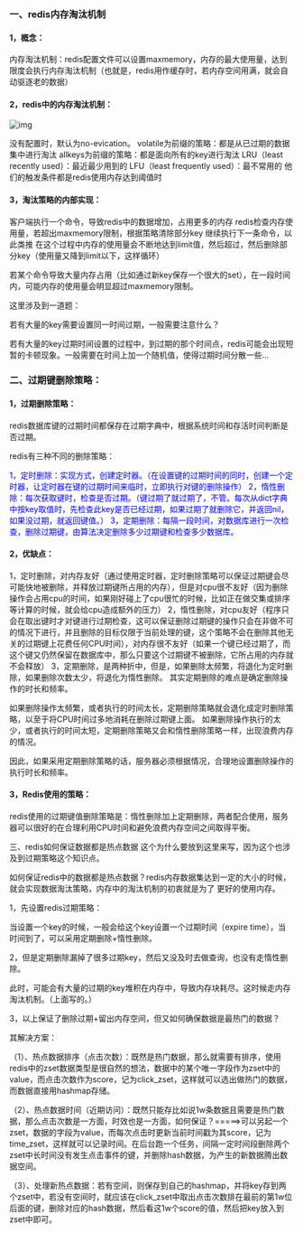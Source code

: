 ### 一、redis内存淘汰机制

#### 1，概念：

内存淘汰机制：redis配置文件可以设置maxmemory，内存的最大使用量，达到限度会执行内存淘汰机制（也就是，redis用作缓存时，若内存空间用满，就会自动驱逐老的数据）

#### 2，redis中的内存淘汰机制：

![img](/home/troila/Desktop/学习日志/redis/images/20200619110213892.png)

没有配置时，默认为no-evication。
volatile为前缀的策略：都是从已过期的数据集中进行淘汰
allkeys为前缀的策略：都是面向所有的key进行淘汰
LRU（least recently used）：最近最少用到的
LFU（least frequently used）：最不常用的
他们的触发条件都是redis使用内存达到阈值时

#### 3，淘汰策略的内部实现：

客户端执行一个命令，导致redis中的数据增加，占用更多的内存
redis检查内存使用量，若超出maxmemory限制，根据策略清除部分key
继续执行下一条命令，以此类推
在这个过程中内存的使用量会不断地达到limit值，然后超过，然后删除部分key（使用量又降到limit以下，这样循环）

若某个命令导致大量内存占用（比如通过新key保存一个很大的set），在一段时间内，可能内存的使用量会明显超过maxmemory限制。

这里涉及到一道题：

若有大量的key需要设置同一时间过期，一般需要注意什么？

若有大量的key过期时间设置的过程中，到过期的那个时间点，redis可能会出现短暂的卡顿现象。一般需要在时间上加一个随机值，使得过期时间分散一些…

### 二、过期键删除策略：

#### 1，过期删除策略：

redis数据库键的过期时间都保存在过期字典中，根据系统时间和存活时间判断是否过期。

redis有三种不同的删除策略：

<div style="color:blue">1，定时删除：实现方式，创建定时器。（在设置键的过期时间的同时，创建一个定时器，让定时器在键的过期时间来临时，立即执行对键的删除操作）
2，惰性删除：每次获取键时，检查是否过期。（键过期了就过期了，不管。每次从dict字典中按key取值时，先检查此key是否已经过期，如果过期了就删除它，并返回nil，如果没过期，就返回键值。）
3，定期删除：每隔一段时间，对数据库进行一次检查，删除过期键，由算法决定删除多少过期键和检查多少数据库。</div>

#### 2，优缺点：

1，定时删除，对内存友好（通过使用定时器，定时删除策略可以保证过期键会尽可能快地被删除，并释放过期键所占用的内存），但是对cpu很不友好（因为删除操作会占用cpu的时间，如果刚好碰上了cpu很忙的时候，比如正在做交集或排序等计算的时候，就会给cpu造成额外的压力）
2，惰性删除，对cpu友好（程序只会在取出键时才对键进行过期检查，这可以保证删除过期键的操作只会在非做不可的情况下进行，并且删除的目标仅限于当前处理的键，这个策略不会在删除其他无关的过期键上花费任何CPU时间），对内存很不友好（如果一个键已经过期了，而这个键又仍然保留在数据库中，那么只要这个过期键不被删除，它所占用的内存就不会释放）
3，定期删除，是两种折中，但是，如果删除太频繁，将退化为定时删除，如果删除次数太少，将退化为惰性删除。
其实定期删除的难点是确定删除操作的时长和频率。

如果删除操作太频繁，或者执行的时间太长，定期删除策略就会退化成定时删除策略，以至于将CPU时间过多地消耗在删除过期键上面。
如果删除操作执行的太少，或者执行的时间太短，定期删除策略又会和惰性删除策略一样，出现浪费内存的情况。

因此，如果采用定期删除策略的话，服务器必须根据情况，合理地设置删除操作的执行时长和频率。

#### 3，Redis使用的策略：

redis使用的过期键值删除策略是：惰性删除加上定期删除，两者配合使用，服务器可以很好的在合理利用CPU时间和避免浪费内存空间之间取得平衡。

三、redis如何保证数据都是热点数据
这个为什么要放到这里来写，因为这个也涉及到过期策略这个知识点。

如何保证redis中的数据都是热点数据？redis内存数据集达到一定的大小的时候，就会实现数据淘汰策略，内存中的淘汰机制的初衷就是为了 更好的使用内存。

1，先设置redis过期策略：

当设置一个key的时候，一般会给这个key设置一个过期时间（expire time），当时间到了，可以采用定期删除+惰性删除。

2，但是定期删除漏掉了很多过期key，然后又没及时去做查询，也没有走惰性删除。

此时，可能会有大量的过期的key堆积在内存中，导致内存块耗尽。这时候走内存淘汰机制。（上面写的。）

3，以上保证了删除过期+留出内存空间，但又如何确保数据是最热门的数据？

其解决方案：

（1）、热点数据排序（点击次数）：既然是热门数据，那么就需要有排序，使用redis中的zset数据类型是很自然的想法，数据中的某个唯一字段作为zset中的value，而点击次数作为score，记为click_zset，这样就可以选出做热门的数据，而数据直接用hashmap存储。

（2）、热点数据时间（近期访问）：既然只能存比如说1w条数据且需要是热门数据，那么点击次数是一方面，时效也是一方面，如何保证？=====>可以另起一个zset，数据的字段为value，而每次点击时更新当前时间戳为其score，记为time_zset，这样就可以记录时间。在后台跑一个任务，间隔一定时间段删除两个zset中长时间没有发生点击事件的键，并删除hash数据，为产生的新数据腾出数据空间。

（3）、处理新热点数据：若有空间，则保存到自己的hashmap，并将key存到两个zset中，若没有空间时，就应该在click_zset中取出点击次数排在最前的第1w位后面的键，删除对应的hash数据，然后看这1w个score的值，然后把key放入到zset中即可。
